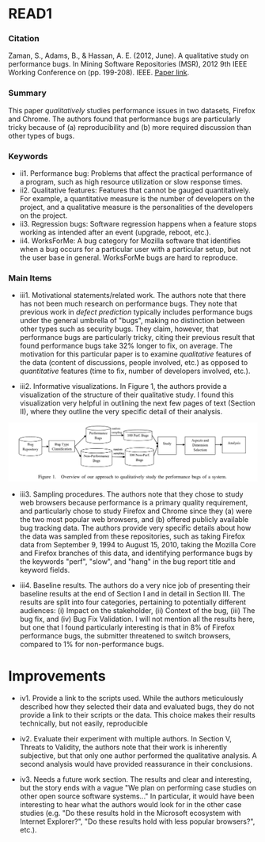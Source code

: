 # READ1

### Citation

Zaman, S., Adams, B., & Hassan, A. E. (2012, June). A qualitative study on performance bugs. In Mining Software Repositories (MSR), 2012 9th IEEE Working Conference on (pp. 199-208). IEEE. [Paper link](http://ieeexplore.ieee.org/document/6224281/).

### Summary

This paper _qualitatively_ studies performance issues in two datasets, Firefox and Chrome. The authors found that performance bugs are particularly tricky because of (a) reproducibility and (b) more required discussion than other types of bugs.


### Keywords

* ii1. Performance bug: Problems that affect the practical performance of a program, such as high resource utilization or slow response times.
* ii2. Qualitative features: Features that cannot be gauged quantitatively. For example, a quantitative measure is the number of developers on the project, and a qualitative measure is the personalities of the developers on the project.
* ii3. Regression bugs: Software regression happens when a feature stops working as intended after an event (upgrade, reboot, etc.).
* ii4. WorksForMe: A bug category for Mozilla software that identifies when a bug occurs for a particular user with a particular setup, but not the user base in general. WorksForMe bugs are hard to reproduce.

### Main Items

* iii1. Motivational statements/related work. The authors note that there has not been much research on performance bugs. They note that previous work in _defect prediction_ typically includes performance bugs under the general umbrella of "bugs", making no distinction between other types such as security bugs. They claim, however, that performance bugs are particularly tricky, citing their previous result that found performance bugs take 32% longer to fix, on average. The motivation for this particular paper is to examine _qualitative_ features of the data (content of discussions, people involved, etc.) as opposed to _quantitative_ features (time to fix, number of developers involved, etc.).

* iii2. Informative visualizations. In Figure 1, the authors provide a visualization of the structure of their qualitative study. I found this visualization very helpful in outlining the next few pages of text (Section II), where they outline the very specific detail of their analysis.

 ![](visualization.png)

* iii3. Sampling procedures. The authors note that they chose to study web browsers because performance is a primary quality requirement, and particularly chose to study Firefox and Chrome since they (a) were the two most popular web browsers, and (b) offered publicly available bug tracking data. The authors provide very specific details about how the data was sampled from these repositories, such as taking Firefox data from September 9, 1994 to August 15, 2010, taking the Mozilla Core and Firefox branches of this data, and identifying performance bugs by the keywords "perf", "slow", and "hang" in the bug report title and keyword fields.

* iii4. Baseline results. The authors do a very nice job of presenting their baseline results at the end of Section I and in detail in Section III. The results are split into four categories, pertaining to potentially different audiences: (i) Impact on the stakeholder, (ii) Context of the bug, (iii) The bug fix, and (iv) Bug Fix Validation. I will not mention all the results here, but one that I found particularly interesting is that in 8% of Firefox performance bugs, the submitter threatened to switch browsers, compared to 1% for non-performance bugs.

# Improvements

* iv1. Provide a link to the scripts used. While the authors meticulously described how they selected their data and evaluated bugs, they do not provide a link to their scripts or the data. This choice makes their results technically, but not easily, reproducible

* iv2. Evaluate their experiment with multiple authors. In Section V, Threats to Validity, the authors note that their work is inherently subjective, but that only one author performed the qualitative analysis. A second analysis would have provided reassurance in their conclusions.

* iv3. Needs a future work section. The results and clear and interesting, but the story ends with a vague "We plan on performing case studies on other open source software systems..." In particular, it would have been interesting to hear what the authors would look for in the other case studies (e.g. "Do these results hold in the Microsoft ecosystem with Internet Explorer?", "Do these results hold with less popular browsers?", etc.).

